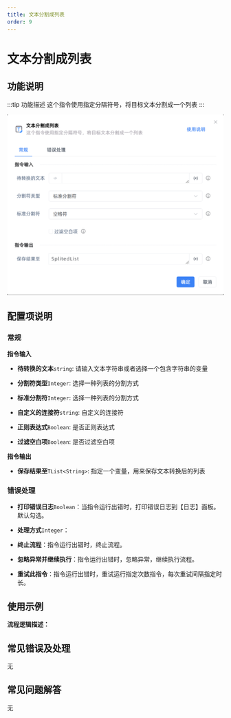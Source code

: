 ```yaml
---
title: 文本分割成列表
order: 9
---
```


# 文本分割成列表

## 功能说明

:::tip 功能描述
这个指令使用指定分隔符号，将目标文本分割成一个列表
:::

![文本分割成列表](../../../assets/文本分割成列表_command.png)

## 配置项说明

### 常规

**指令输入**

- **待转换的文本**`string`: 请输入文本字符串或者选择一个包含字符串的变量

- **分割符类型**`Integer`: 选择一种列表的分割方式

- **标准分割符**`Integer`: 选择一种列表的分割方式

- **自定义的连接符**`string`: 自定义的连接符

- **正则表达式**`Boolean`: 是否正则表达式

- **过滤空白项**`Boolean`: 是否过滤空白项


**指令输出**

- **保存结果至**`TList<String>`: 指定一个变量，用来保存文本转换后的列表

### 错误处理

- **打印错误日志**`Boolean`：当指令运行出错时，打印错误日志到【日志】面板。默认勾选。

- **处理方式**`Integer`：

 - **终止流程**：指令运行出错时，终止流程。

 - **忽略异常并继续执行**：指令运行出错时，忽略异常，继续执行流程。

 - **重试此指令**：指令运行出错时，重试运行指定次数指令，每次重试间隔指定时长。

## 使用示例

**流程逻辑描述：** 

## 常见错误及处理

无

## 常见问题解答

无

